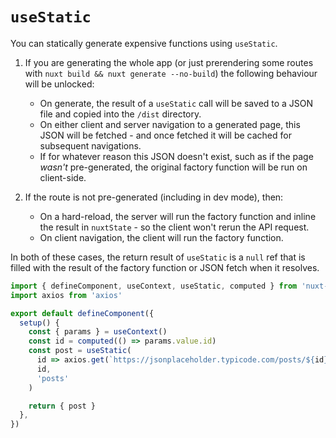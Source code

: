 ---
---

# `useStatic`

You can statically generate expensive functions using `useStatic`. 

1. If you are generating the whole app (or just prerendering some routes with `nuxt build && nuxt generate --no-build`) the following behaviour will be unlocked:
    * On generate, the result of a `useStatic` call will be saved to a JSON file and copied into the `/dist` directory.
    * On either client and server navigation to a generated page, this JSON will be fetched - and once fetched it will be cached for subsequent navigations.
    * If for whatever reason this JSON doesn't exist, such as if the page *wasn't* pre-generated, the original factory function will be run on client-side.

2. If the route is not pre-generated (including in dev mode), then:
    * On a hard-reload, the server will run the factory function and inline the result in `nuxtState` - so the client won't rerun the API request.
    * On client navigation, the client will run the factory function.

In both of these cases, the return result of `useStatic` is a `null` ref that is filled with the result of the factory function or JSON fetch when it resolves.

```ts
import { defineComponent, useContext, useStatic, computed } from 'nuxt-composition-api'
import axios from 'axios'

export default defineComponent({
  setup() {
    const { params } = useContext()
    const id = computed(() => params.value.id)
    const post = useStatic(
      id => axios.get(`https://jsonplaceholder.typicode.com/posts/${id}`),
      id,
      'posts'
    )

    return { post }
  },
})
```